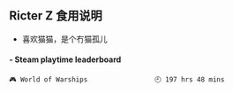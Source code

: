 ## Ricter Z 食用说明
- 喜欢猫猫，是个冇猫孤儿

<!-- steam-box start -->
#### - Steam playtime leaderboard
```text
🎮 World of Warships                 🕘 197 hrs 48 mins
```
<!-- Powered by https://github.com/YouEclipse/steam-box . -->
<!-- steam-box end -->
